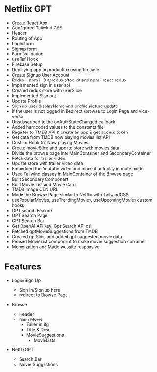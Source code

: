 # Netflix GPT

 - Create React App
 - Configured Tailwind CSS
 - Header
 - Routing of App
 - Login form
 - Signup form
 - Form Validation
 - useRef Hook
 - Firebase Setup
 - Deploying app to production using firebase
 - Create Signup User Account
 - Redux - npm i -D @reduxjs/toolkit and npm i react-redux
 - Implemented sign in user api
 - Created redux store with userSlice
 - Implemented Sign out
 - Update Profile
 - Sign up user displayName and profile picture update
 - If the user is not logged in Redirect /browse to Login Page and vice-versa
 - Unsubscribed to the onAuthStateChanged callback
 - Added hardcoded values to the constants file
 - Register to TMDB API & create an app & get access token
 - Get data from TMDB now playing movies list API
 - Custom Hook for Now playing Movies
 - Create movieSlice and update store with movies data
 - Divide the browse page into MainContainer and SecondaryContainer
 - Fetch data for trailer video
 - Update store with trailer video data
 - Embedded the Youtube video and made it autoplay in mute mode
 - Used Tailwind classes in MainContainer of the Browse page
 - Built Secondary Component
 - Built Movie List and Movie Card
 - TMDB Image CDN URL
 - Made the Browse Page similar to Netflix with TailwindCSS
 - usePopularMovies, useTrendingMovies, useUpcomingMovies custom hooks
 - GPT search Feature
 - GPT Search Page
 - GPT Search Bar
 - Get OpenAI API key, Gpt Search API call
 - Fetched gptMovieSuggestions from TMDB
 - Created gptSlice and added gpt suggested movie data
 - Reused MovieList component to make movie suggestion container
 - Memoization and Made website responsive

 # Features

   - Login/Sign Up
     - Sign In/Sign up here
     - redirect to Browse Page 
    
  - Browse
     - Header
     - Main Movie
       - Tailer in Bg
       - Title & Desc
       - MovieSuggestions
         - MovieLists

   - NetflixGPT
     - Search Bar
     - Movie Suggestions      
         